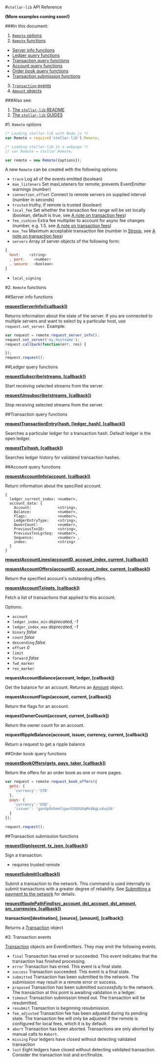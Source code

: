 #`stellar-lib` API Reference

__(More examples coming soon!)__

###In this document:

1. [`Remote` options](REFERENCE.md#1-remote-options)
2. [`Remote` functions](REFERENCE.md#2-remote-functions)
  + [Server info functions](REFERENCE.md#server-info-functions)
  + [Ledger query functions](REFERENCE.md#ledger-query-functions)
  + [Transaction query functions](REFERENCE.md#transaction-query-functions)
  + [Account query functions](REFERENCE.md#account-query-functions)
  + [Order book query functions](REFERENCE.md#order-book-query-functions)
  + [Transaction submission functions](REFERENCE.md#transaction-submission-functions)
3. [`Transaction` events](REFERENCE.md#3-transaction-events)
4. [`Amount` objects](REFERENCE.md#4-amount-objects)


###Also see:

1. [The `stellar-lib` README](../README.md)
2. [The `stellar-lib` GUIDES](GUIDES.md)


#1. `Remote` options

```js
/* Loading stellar-lib with Node.js */
var Remote = require('stellar-lib').Remote;

/* Loading stellar-lib in a webpage */
// var Remote = stellar.Remote;

var remote = new Remote({options});
```

A new `Remote` can be created with the following options:

+ `trace` Log all of the events emitted (boolean)
+ `max_listeners` Set maxListeners for remote; prevents EventEmitter warnings (number)
+ `connection_offset` Connect to remote servers on supplied interval (number in seconds)
+ `trusted` truthy, if remote is trusted (boolean)
+ `local_fee` Set whether the transaction fee range will be set locally (boolean, default is true, see [A note on transaction fees](GUIDES.md#a-note-on-transaction-fees))
+ `fee_cushion` Extra fee multiplier to account for async fee changes (number, e.g. 1.5, see [A note on transaction fees](GUIDES.md#a-note-on-transaction-fees))
+ `max_fee` Maximum acceptable transaction fee (number in [Stroop](https://wiki.stellar.org/Stroop), see [A note on transaction fees](GUIDES.md#a-note-on-transaction-fees))
+ `servers` Array of server objects of the following form:

```js
{ 
  host:    <string>
  , port:    <number>
  , secure:  <boolean>
}
```
+ `local_signing`

#2. `Remote` functions



##Server info functions

**[requestServerInfo([callback])](https://www.stellar.org/api/#api-server_info)**

Returns information about the state of the server. If you are connected to multiple servers and want to select by a particular host, use `request.set_server`. Example:

```js
var request = remote.request_server_info();
request.set_server('my.hostname');
request.callback(function(err, res) {

});
request.request();
```




##Ledger query functions


**[requestSubscribe(streams, [callback])](https://www.stellar.org/api/#api-subscribe)**

Start receiving selected streams from the server.

**[requestUnsubscribe(streams, [callback])](https://www.stellar.org/api/#api-unsubscribe)**

Stop receiving selected streams from the server.




##Transaction query functions

**[requestTransactionEntry(hash, [ledger_hash], [callback])](https://www.stellar.org/api/#api-transaction_entry)**

Searches a particular ledger for a transaction hash. Default ledger is the open ledger.

**[requestTx(hash, [callback])](https://www.stellar.org/api/#api-tx)**

Searches ledger history for validated transaction hashes.




##Account query functions

**[requestAccountInfo(account, [callback])](https://www.stellar.org/api/#api-account_info)**

Return information about the specified account.

```
{
  ledger_current_index: <number>,
  account_data: {
    Account:            <string>,
    Balance:            <number>,
    Flags:              <number>,
    LedgerEntryType:    <string>,
    OwnerCount:         <number>,
    PreviousTxnID:      <string>,
    PreviousTxnLgrSeq:  <number>,
    Sequence:           <number> ,
    index:              <string>
  }
}
```

**[requestAccountLines(accountID, account_index, current, [callback])](https://www.stellar.org/api/#api-account_lines)**

**[requestAccountOffers(accountID, account_index, current, [callback])](https://www.stellar.org/api/#api-account_offers)**

Return the specified account's outstanding offers.

**[requestAccountTx(opts, [callback])](https://www.stellar.org/api/#api-account_tx)**

Fetch a list of transactions that applied to this account.

Options:

+ `account`
+ `ledger_index_min` *deprecated, -1*
+ `ledger_index_max` *deprecated, -1*
+  `binary` *false*
+ `count` *false*
+  `descending` *false*
+  `offset` *0*
+  `limit`
+ `forward` *false*
+ `fwd_marker`
+ `rev_marker`


**requestAccountBalance(account, ledger, [callback])**

Get the balance for an account. Returns an [Amount](https://github.com/stellar/stellar-lib/blob/develop/src/js/ripple/amount.js) object.

**requestAccountFlags(account, current, [callback])**

Return the flags for an account.

**requestOwnerCount(account, current, [callback])**

Return the owner count for an account.

**requestRippleBalance(account, issuer, currency, current, [callback])**

Return a request to get a ripple balance




##Order book query functions

**[requestBookOffers(gets, pays, taker, [callback])](https://www.stellar.org/api/#api-book_offers)**

Return the offers for an order book as one or more pages.

```js
var request = remote.request_book_offers({
  gets: {
    'currency':'STR'
  },
  pays: {
    'currency':'USD',
    'issuer': 'ganVp9o5emfzpwrG5QVUXqMv8AgLcdvySb'
  }
});

request.request();
```




##Transaction submission functions

**[requestSign(secret, tx_json, [callback])](https://www.stellar.org/api/#api-sign)**

Sign a transaction.

+ requires trusted remote

**[requestSubmit([callback])](https://www.stellar.org/api/#api-submit)**

Submit a transaction to the network. This command is used internally to submit transactions with a greater degree of reliability. See [Submitting a payment to the network](GUIDES.md#3-submitting-a-payment-to-the-network) for details.


**[requestRipplePathFind(src_account, dst_account, dst_amount, src_currencies, [callback])](https://www.stellar.org/api/#api-find_path)**


**transaction([destination], [source], [amount], [callback])**

Returns a [Transaction](https://github.com/stellar/stellar-lib/blob/develop/src/js/ripple/transaction.js) object


#3. Transaction events

[Transaction](https://github.com/stellar/stellar-lib/blob/develop/src/js/ripple/transaction.js) objects are EventEmitters. They may emit the following events.

+ `final` Transaction has erred or succeeded. This event indicates that the transaction has finished processing.
+ `error` Transaction has erred. This event is a final state.
+ `success` Transaction succeeded. This event is a final state.
+ `submitted` Transaction has been submitted to the network. The submission may result in a remote error or success.
+ `proposed` Transaction has been submitted *successfully* to the network. The transaction at this point is awaiting validation in a ledger.
+ `timeout` Transaction submission timed out. The transaction will be resubmitted.
+ `resubmit` Transaction is beginning resubmission.
+ `fee_adjusted` Transaction fee has been adjusted during its pending state. The transaction fee will only be adjusted if the remote is configured for local fees, which it is by default.
+ `abort` Transaction has been aborted. Transactions are only aborted by manual calls to `#abort`.
+ `missing` Four ledgers have closed without detecting validated transaction
+ `lost` Eight ledgers have closed without detecting validated transaction. Consider the transaction lost and err/finalize.



